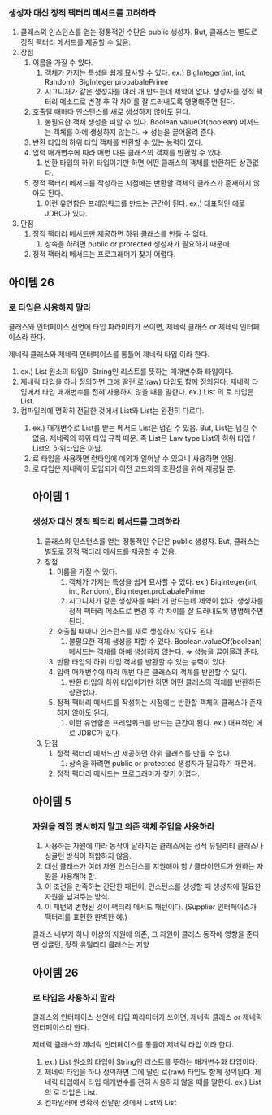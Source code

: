 ### 생성자 대신 정적 팩터리 메서드를 고려하라

1. 클래스의 인스턴스를 얻는 정통적인 수단은 public 생성자. But, 클래스는 별도로 정적 팩터리 메서드를 제공할 수 있음.
2. 장점
    1. 이름을 가질 수 있다.
        1. 객체가 가지는 특성을 쉽게 묘사할 수 있다.
        ex.) BigInteger(int, int, Random), BigInteger.probabalePrime
        2. 시그니처가 같은 생성자를 여러 개 만드는데 제약이 없다.
        생성자를 정적 팩터리 메소드로 변경 후 각 차이를 잘 드러내도록 명명해주면 된다.
    2. 호출될 때마다 인스턴스를 새로 생성하지 않아도 된다.
        1. 불필요한 객체 생성을 피할 수 있다.
        Boolean.valueOf(boolean) 메서드는 객체를 아예 생성하지 않는다. ⇒ 성능을 끌어올려 준다.
    3. 반환 타입의 하위 타입 객체를 반환할 수 있는 능력이 있다. 
    4. 입력 매개변수에 따라 매번 다른 클래스의 객체를 반환할 수 있다.
        1. 반환 타입의 하위 타입이기만 하면 어떤 클래스의 객체를 반환하든 상관없다.
    5. 정적 팩터리 메서드를 작성하는 시점에는 반환할 객체의 클래스가 존재하지 않아도 된다.
        1. 이런 유연함은 프레임워크를 만드는 근간이 된다. ex.) 대표적인 에로 JDBC가 있다.
3. 단점
    1. 정적 팩터리 메서드만 제공하면 하위 클래스를 만들 수 없다.
        1. 상속을 하려면 public or protected 생성자가 필요하기 때문에.
    2. 정적 팩터리 메서드는 프로그래머가 찾기 어렵다.

## 아이템 26

### 로 타입은 사용하지 말라

클래스와 인터페이스 선언에 타입 파라미터가 쓰이면, 제네릭 클래스 or 제네릭 인터페이스라 한다.

제네릭 클래스와 제네릭 인터페이스를 통틀어 제네릭 타입 이라 한다.

1. ex.) List<String> 원소의 타입이 String인 리스트를 뜻하는 매개변수화 타입이다. 
2. 제네릭 타입을 하나 정의하면 그에 딸린 로(raw) 타입도 함께 정의된다.
제네릭 타입에서 타입 매개변수를 전혀 사용하지 않을 때를 말한다. ex.) List<E> 의 로 타입은 List.
3. 컴파일러에 명확히 전달한 것에서 List와 List<Object>는 완전히 다르다.
    1. ex.) 매개변수로 List를 받는 메서드
    List<String>은 넘길 수 있음. But, List<Object>는 넘길 수 없음.
    제네릭의 하위 타입 규칙 때문. 
    즉 List<String>은 Law type List의 하위 타입 / List<Object>의 하위타입은 아님. 
4. 로 타입을 사용하면 런타임에 예외가 일어날 수 있으니 사용하면 안됨.
5. 로 타입은 제네릭이 도입되기 이전 코드와의 호환성을 위해 제공될 뿐.

## 아이템 1

### 생성자 대신 정적 팩터리 메서드를 고려하라

1. 클래스의 인스턴스를 얻는 정통적인 수단은 public 생성자. But, 클래스는 별도로 정적 팩터리 메서드를 제공할 수 있음.
2. 장점
    1. 이름을 가질 수 있다.
        1. 객체가 가지는 특성을 쉽게 묘사할 수 있다.
        ex.) BigInteger(int, int, Random), BigInteger.probabalePrime
        2. 시그니처가 같은 생성자를 여러 개 만드는데 제약이 없다.
        생성자를 정적 팩터리 메소드로 변경 후 각 차이를 잘 드러내도록 명명해주면 된다.
    2. 호출될 때마다 인스턴스를 새로 생성하지 않아도 된다.
        1. 불필요한 객체 생성을 피할 수 있다.
        Boolean.valueOf(boolean) 메서드는 객체를 아예 생성하지 않는다. ⇒ 성능을 끌어올려 준다.
    3. 반환 타입의 하위 타입 객체를 반환할 수 있는 능력이 있다.
    4. 입력 매개변수에 따라 매번 다른 클래스의 객체를 반환할 수 있다.
        1. 반환 타입의 하위 타입이기만 하면 어떤 클래스의 객체를 반환하든 상관없다.
    5. 정적 팩터리 메서드를 작성하는 시점에는 반환할 객체의 클래스가 존재하지 않아도 된다.
        1. 이런 유연함은 프레임워크를 만드는 근간이 된다. ex.) 대표적인 에로 JDBC가 있다.
3. 단점
    1. 정적 팩터리 메서드만 제공하면 하위 클래스를 만들 수 없다.
        1. 상속을 하려면 public or protected 생성자가 필요하기 때문에.
    2. 정적 팩터리 메서드는 프로그래머가 찾기 어렵다.

## 아이템 5

### 자원을 직접 명시하지 말고 의존 객체 주입을 사용하라

1. 사용하는 자원에 따라 동작이 달라지는 클래스에는 정적 유틸리티 클래스나 싱글턴 방식이 적합하지 않음.
2. 대신 클래스가 여러 자원 인스턴스를 지원해야 함 / 클라이언트가 원하는 자원을 사용해야 함.
3. 이 조건을 만족하는 간단한 패턴이, 인스턴스를 생성할 때 생성자에 필요한 자원을 넘겨주는 방식.
4. 이 패턴의 변형된 것이 팩터리 메서드 패턴이다. (Supplier<T> 인터페이스가 팩터리를 표현한 완벽한 예.)

클래스 내부가 하나 이상의 자원에 의존, 그 자원이 클래스 동작에 영향을 준다면 싱글턴, 정적 유틸리티 클래스는 지양

## 아이템 26

### 로 타입은 사용하지 말라

클래스와 인터페이스 선언에 타입 파라미터가 쓰이면, 제네릭 클래스 or 제네릭 인터페이스라 한다.

제네릭 클래스와 제네릭 인터페이스를 통틀어 제네릭 타입 이라 한다.

1. ex.) List<String> 원소의 타입이 String인 리스트를 뜻하는 매개변수화 타입이다.
2. 제네릭 타입을 하나 정의하면 그에 딸린 로(raw) 타입도 함께 정의된다.
제네릭 타입에서 타입 매개변수를 전혀 사용하지 않을 때를 말한다. ex.) List<E> 의 로 타입은 List.
3. 컴파일러에 명확히 전달한 것에서 List와 List<Object>는 완전히 다르다.
    1. ex.) 매개변수로 List를 받는 메서드
    List<String>은 넘길 수 있음. But, List<Object>는 넘길 수 없음.
    제네릭의 하위 타입 규칙 때문.
    즉 List<String>은 Law type List의 하위 타입 / List<Object>의 하위타입은 아님.
4. 로 타입을 사용하면 런타임에 예외가 일어날 수 있으니 사용하면 안됨.
5. 로 타입은 제네릭이 도입되기 이전 코드와의 호환성을 위해 제공될 뿐.

## 아이템 27

### 생성자 대신 정적 팩터리 메서드를 고려하라

1. 클래스의 인스턴스를 얻는 정통적인 수단은 public 생성자. But, 클래스는 별도로 정적 팩터리 메서드를 제공할 수 있음.
2. 장점
    1. 이름을 가질 수 있다.
        1. 객체가 가지는 특성을 쉽게 묘사할 수 있다.
        ex.) BigInteger(int, int, Random), BigInteger.probabalePrime
        2. 시그니처가 같은 생성자를 여러 개 만드는데 제약이 없다.
        생성자를 정적 팩터리 메소드로 변경 후 각 차이를 잘 드러내도록 명명해주면 된다.
    2. 호출될 때마다 인스턴스를 새로 생성하지 않아도 된다.
        1. 불필요한 객체 생성을 피할 수 있다.
        Boolean.valueOf(boolean) 메서드는 객체를 아예 생성하지 않는다. ⇒ 성능을 끌어올려 준다.
    3. 반환 타입의 하위 타입 객체를 반환할 수 있는 능력이 있다.
    4. 입력 매개변수에 따라 매번 다른 클래스의 객체를 반환할 수 있다.
        1. 반환 타입의 하위 타입이기만 하면 어떤 클래스의 객체를 반환하든 상관없다.
    5. 정적 팩터리 메서드를 작성하는 시점에는 반환할 객체의 클래스가 존재하지 않아도 된다.
        1. 이런 유연함은 프레임워크를 만드는 근간이 된다. ex.) 대표적인 에로 JDBC가 있다.
3. 단점
    1. 정적 팩터리 메서드만 제공하면 하위 클래스를 만들 수 없다.
        1. 상속을 하려면 public or protected 생성자가 필요하기 때문에.
    2. 정적 팩터리 메서드는 프로그래머가 찾기 어렵다.

## 아이템 26

### 로 타입은 사용하지 말라

클래스와 인터페이스 선언에 타입 파라미터가 쓰이면, 제네릭 클래스 or 제네릭 인터페이스라 한다.

제네릭 클래스와 제네릭 인터페이스를 통틀어 제네릭 타입 이라 한다.

1. ex.) List<String> 원소의 타입이 String인 리스트를 뜻하는 매개변수화 타입이다.
2. 제네릭 타입을 하나 정의하면 그에 딸린 로(raw) 타입도 함께 정의된다.
제네릭 타입에서 타입 매개변수를 전혀 사용하지 않을 때를 말한다. ex.) List<E> 의 로 타입은 List.
3. 컴파일러에 명확히 전달한 것에서 List와 List<Object>는 완전히 다르다.
    1. ex.) 매개변수로 List를 받는 메서드
    List<String>은 넘길 수 있음. But, List<Object>는 넘길 수 없음.
    제네릭의 하위 타입 규칙 때문.
    즉 List<String>은 Law type List의 하위 타입 / List<Object>의 하위타입은 아님.
4. 로 타입을 사용하면 런타임에 예외가 일어날 수 있으니 사용하면 안됨.
5. 로 타입은 제네릭이 도입되기 이전 코드와의 호환성을 위해 제공될 뿐.

## 아이템 1

### 생성자 대신 정적 팩터리 메서드를 고려하라

1. 클래스의 인스턴스를 얻는 정통적인 수단은 public 생성자. But, 클래스는 별도로 정적 팩터리 메서드를 제공할 수 있음.
2. 장점
    1. 이름을 가질 수 있다.
        1. 객체가 가지는 특성을 쉽게 묘사할 수 있다.
        ex.) BigInteger(int, int, Random), BigInteger.probabalePrime
        2. 시그니처가 같은 생성자를 여러 개 만드는데 제약이 없다.
        생성자를 정적 팩터리 메소드로 변경 후 각 차이를 잘 드러내도록 명명해주면 된다.
    2. 호출될 때마다 인스턴스를 새로 생성하지 않아도 된다.
        1. 불필요한 객체 생성을 피할 수 있다.
        Boolean.valueOf(boolean) 메서드는 객체를 아예 생성하지 않는다. ⇒ 성능을 끌어올려 준다.
    3. 반환 타입의 하위 타입 객체를 반환할 수 있는 능력이 있다.
    4. 입력 매개변수에 따라 매번 다른 클래스의 객체를 반환할 수 있다.
        1. 반환 타입의 하위 타입이기만 하면 어떤 클래스의 객체를 반환하든 상관없다.
    5. 정적 팩터리 메서드를 작성하는 시점에는 반환할 객체의 클래스가 존재하지 않아도 된다.
        1. 이런 유연함은 프레임워크를 만드는 근간이 된다. ex.) 대표적인 에로 JDBC가 있다.
3. 단점
    1. 정적 팩터리 메서드만 제공하면 하위 클래스를 만들 수 없다.
        1. 상속을 하려면 public or protected 생성자가 필요하기 때문에.
    2. 정적 팩터리 메서드는 프로그래머가 찾기 어렵다.

## 아이템 5

### 자원을 직접 명시하지 말고 의존 객체 주입을 사용하라

1. 사용하는 자원에 따라 동작이 달라지는 클래스에는 정적 유틸리티 클래스나 싱글턴 방식이 적합하지 않음.
2. 대신 클래스가 여러 자원 인스턴스를 지원해야 함 / 클라이언트가 원하는 자원을 사용해야 함.
3. 이 조건을 만족하는 간단한 패턴이, 인스턴스를 생성할 때 생성자에 필요한 자원을 넘겨주는 방식.
4. 이 패턴의 변형된 것이 팩터리 메서드 패턴이다. (Supplier<T> 인터페이스가 팩터리를 표현한 완벽한 예.)

클래스 내부가 하나 이상의 자원에 의존, 그 자원이 클래스 동작에 영향을 준다면 싱글턴, 정적 유틸리티 클래스는 지양

## 아이템 26

### 로 타입은 사용하지 말라

클래스와 인터페이스 선언에 타입 파라미터가 쓰이면, 제네릭 클래스 or 제네릭 인터페이스라 한다.

제네릭 클래스와 제네릭 인터페이스를 통틀어 제네릭 타입 이라 한다.

1. ex.) List<String> 원소의 타입이 String인 리스트를 뜻하는 매개변수화 타입이다.
2. 제네릭 타입을 하나 정의하면 그에 딸린 로(raw) 타입도 함께 정의된다.
제네릭 타입에서 타입 매개변수를 전혀 사용하지 않을 때를 말한다. ex.) List<E> 의 로 타입은 List.
3. 컴파일러에 명확히 전달한 것에서 List와 List<Object>는 완전히 다르다.
    1. ex.) 매개변수로 List를 받는 메서드
    List<String>은 넘길 수 있음. But, List<Object>는 넘길 수 없음.
    제네릭의 하위 타입 규칙 때문.
    즉 List<String>은 Law type List의 하위 타입 / List<Object>의 하위타입은 아님.
4. 로 타입을 사용하면 런타임에 예외가 일어날 수 있으니 사용하면 안됨.
5. 로 타입은 제네릭이 도입되기 이전 코드와의 호환성을 위해 제공될 뿐.

## 아이템 27

### 비검사 경고를 제거하라

1. 경고를 제거할 수는 없지만 타입 안전하다고 확신할 수 있다면 @SuppressWarnings("unchecked")
2. 단, 타입 안전함을 검증한 뒤에.
3. @SuppressWarnings은 가능한 한 좁은 범위에 적용.
4. 심각한 경고를 놓칠 수 있으니 클래스 전체 적용X.
5. 한 줄 이상의 생성자 or 메소드의 @Suppress...는 지역변수 선언 쪽으로 이동. (새로 생성할 지라도)
6. 경고를 무시해도 안전한 이유를 항상 주석으로 남기기.

### 비검사 경고를 제거하라

경고를 제거할 수는 없지만 타입 안전하다고 확신할 수 있다면 @SuppressWarnings("unchecked")
단, 타입 안전함을 검증한 뒤에.
@SuppressWarnings은 가능한 한 좁은 범위에 적용. 심각한 경고를 놓칠 수 있으니 클래스 전체 적용X.
한 줄 이상의 생성자 or 메소드의 @Suppress...는 지역변수 선언 쪽으로 이동. (새로 생성할 지라도)
경고를 무시해도 안전한 이유를 항상 주석으로 남기기.

### 생성자 대신 정적 팩터리 메서드를 고려하라

1. 클래스의 인스턴스를 얻는 정통적인 수단은 public 생성자. But, 클래스는 별도로 정적 팩터리 메서드를 제공할 수 있음.
2. 장점
    1. 이름을 가질 수 있다.
        1. 객체가 가지는 특성을 쉽게 묘사할 수 있다.
        ex.) BigInteger(int, int, Random), BigInteger.probabalePrime
        2. 시그니처가 같은 생성자를 여러 개 만드는데 제약이 없다.
        생성자를 정적 팩터리 메소드로 변경 후 각 차이를 잘 드러내도록 명명해주면 된다.
    2. 호출될 때마다 인스턴스를 새로 생성하지 않아도 된다.
        1. 불필요한 객체 생성을 피할 수 있다.
        Boolean.valueOf(boolean) 메서드는 객체를 아예 생성하지 않는다. ⇒ 성능을 끌어올려 준다.
    3. 반환 타입의 하위 타입 객체를 반환할 수 있는 능력이 있다.
    4. 입력 매개변수에 따라 매번 다른 클래스의 객체를 반환할 수 있다.
        1. 반환 타입의 하위 타입이기만 하면 어떤 클래스의 객체를 반환하든 상관없다.
    5. 정적 팩터리 메서드를 작성하는 시점에는 반환할 객체의 클래스가 존재하지 않아도 된다.
        1. 이런 유연함은 프레임워크를 만드는 근간이 된다. ex.) 대표적인 에로 JDBC가 있다.
3. 단점
    1. 정적 팩터리 메서드만 제공하면 하위 클래스를 만들 수 없다.
        1. 상속을 하려면 public or protected 생성자가 필요하기 때문에.
    2. 정적 팩터리 메서드는 프로그래머가 찾기 어렵다.

## 아이템 26

### 로 타입은 사용하지 말라

클래스와 인터페이스 선언에 타입 파라미터가 쓰이면, 제네릭 클래스 or 제네릭 인터페이스라 한다.

제네릭 클래스와 제네릭 인터페이스를 통틀어 제네릭 타입 이라 한다.

1. ex.) List<String> 원소의 타입이 String인 리스트를 뜻하는 매개변수화 타입이다.
2. 제네릭 타입을 하나 정의하면 그에 딸린 로(raw) 타입도 함께 정의된다.
제네릭 타입에서 타입 매개변수를 전혀 사용하지 않을 때를 말한다. ex.) List<E> 의 로 타입은 List.
3. 컴파일러에 명확히 전달한 것에서 List와 List<Object>는 완전히 다르다.
    1. ex.) 매개변수로 List를 받는 메서드
    List<String>은 넘길 수 있음. But, List<Object>는 넘길 수 없음.
    제네릭의 하위 타입 규칙 때문.
    즉 List<String>은 Law type List의 하위 타입 / List<Object>의 하위타입은 아님.
4. 로 타입을 사용하면 런타임에 예외가 일어날 수 있으니 사용하면 안됨.
5. 로 타입은 제네릭이 도입되기 이전 코드와의 호환성을 위해 제공될 뿐.

## 아이템 1

### 생성자 대신 정적 팩터리 메서드를 고려하라

1. 클래스의 인스턴스를 얻는 정통적인 수단은 public 생성자. But, 클래스는 별도로 정적 팩터리 메서드를 제공할 수 있음.
2. 장점
    1. 이름을 가질 수 있다.
        1. 객체가 가지는 특성을 쉽게 묘사할 수 있다.
        ex.) BigInteger(int, int, Random), BigInteger.probabalePrime
        2. 시그니처가 같은 생성자를 여러 개 만드는데 제약이 없다.
        생성자를 정적 팩터리 메소드로 변경 후 각 차이를 잘 드러내도록 명명해주면 된다.
    2. 호출될 때마다 인스턴스를 새로 생성하지 않아도 된다.
        1. 불필요한 객체 생성을 피할 수 있다.
        Boolean.valueOf(boolean) 메서드는 객체를 아예 생성하지 않는다. ⇒ 성능을 끌어올려 준다.
    3. 반환 타입의 하위 타입 객체를 반환할 수 있는 능력이 있다.
    4. 입력 매개변수에 따라 매번 다른 클래스의 객체를 반환할 수 있다.
        1. 반환 타입의 하위 타입이기만 하면 어떤 클래스의 객체를 반환하든 상관없다.
    5. 정적 팩터리 메서드를 작성하는 시점에는 반환할 객체의 클래스가 존재하지 않아도 된다.
        1. 이런 유연함은 프레임워크를 만드는 근간이 된다. ex.) 대표적인 에로 JDBC가 있다.
3. 단점
    1. 정적 팩터리 메서드만 제공하면 하위 클래스를 만들 수 없다.
        1. 상속을 하려면 public or protected 생성자가 필요하기 때문에.
    2. 정적 팩터리 메서드는 프로그래머가 찾기 어렵다.

## 아이템 5

### 자원을 직접 명시하지 말고 의존 객체 주입을 사용하라

1. 사용하는 자원에 따라 동작이 달라지는 클래스에는 정적 유틸리티 클래스나 싱글턴 방식이 적합하지 않음.
2. 대신 클래스가 여러 자원 인스턴스를 지원해야 함 / 클라이언트가 원하는 자원을 사용해야 함.
3. 이 조건을 만족하는 간단한 패턴이, 인스턴스를 생성할 때 생성자에 필요한 자원을 넘겨주는 방식.
4. 이 패턴의 변형된 것이 팩터리 메서드 패턴이다. (Supplier<T> 인터페이스가 팩터리를 표현한 완벽한 예.)

클래스 내부가 하나 이상의 자원에 의존, 그 자원이 클래스 동작에 영향을 준다면 싱글턴, 정적 유틸리티 클래스는 지양

## 아이템 26

### 로 타입은 사용하지 말라

클래스와 인터페이스 선언에 타입 파라미터가 쓰이면, 제네릭 클래스 or 제네릭 인터페이스라 한다.

제네릭 클래스와 제네릭 인터페이스를 통틀어 제네릭 타입 이라 한다.

1. ex.) List<String> 원소의 타입이 String인 리스트를 뜻하는 매개변수화 타입이다.
2. 제네릭 타입을 하나 정의하면 그에 딸린 로(raw) 타입도 함께 정의된다.
제네릭 타입에서 타입 매개변수를 전혀 사용하지 않을 때를 말한다. ex.) List<E> 의 로 타입은 List.
3. 컴파일러에 명확히 전달한 것에서 List와 List<Object>는 완전히 다르다.
    1. ex.) 매개변수로 List를 받는 메서드
    List<String>은 넘길 수 있음. But, List<Object>는 넘길 수 없음.
    제네릭의 하위 타입 규칙 때문.
    즉 List<String>은 Law type List의 하위 타입 / List<Object>의 하위타입은 아님.
4. 로 타입을 사용하면 런타임에 예외가 일어날 수 있으니 사용하면 안됨.
5. 로 타입은 제네릭이 도입되기 이전 코드와의 호환성을 위해 제공될 뿐.

## 아이템 27

### 비검사 경고를 제거하라

1. 경고를 제거할 수는 없지만 타입 안전하다고 확신할 수 있다면 @SuppressWarnings("unchecked")
    1. 단, 타입 안전함을 검증한 뒤에.
2. @SuppressWarnings은 가능한 한 좁은 범위에 적용.
3. 심각한 경고를 놓칠 수 있으니 클래스 전체 적용X.
4. 한 줄 이상의 생성자 or 메소드의 @Suppress...는 지역변수 선언 쪽으로 이동. (새로 생성할 지라도)
5. 경고를 무시해도 안전한 이유를 항상 주석으로 남기기.
